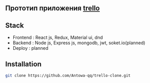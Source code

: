 ## Прототип приложения [trello](https://trello.com/)

## Stack
- Frontend : React js, Redux, Material ui, dnd 
- Backend : Node js, Express js, mongodb, jwt, soket.io(planned)
- Deploy : planned

## Installation

```bash
git clone https://github.com/Antowa-qq/trello-clone.git
```

